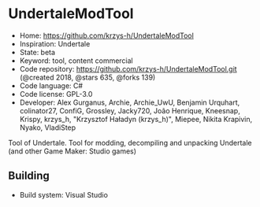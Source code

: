 # UndertaleModTool

- Home: https://github.com/krzys-h/UndertaleModTool
- Inspiration: Undertale
- State: beta
- Keyword: tool, content commercial
- Code repository: https://github.com/krzys-h/UndertaleModTool.git (@created 2018, @stars 635, @forks 139)
- Code language: C#
- Code license: GPL-3.0
- Developer: Alex Gurganus, Archie, Archie_UwU, Benjamin Urquhart, colinator27, ConfiG, Grossley, Jacky720, João Henrique, Kneesnap, Krispy, krzys_h, "Krzysztof Haładyn (krzys_h)", Miepee, Nikita Krapivin, Nyako, VladiStep

Tool of Undertale.
Tool for modding, decompiling and unpacking Undertale (and other Game Maker: Studio games)

## Building

- Build system: Visual Studio
